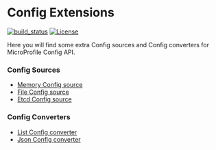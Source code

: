 # Config Extensions

[![build_status](https://travis-ci.com/microprofile-extensions/config-ext.svg?branch=master)](https://travis-ci.com/microprofile-extensions/config-ext)
[![License](https://img.shields.io/badge/license-Apache%202-blue.svg)](https://github.com/microprofile-extensions/config-ext/blob/master/LICENSE)

Here you will find some extra Config sources and Config converters for MicroProfile Config API.

### Config Sources
* [Memory Config source](https://github.com/microprofile-extensions/config-ext/tree/master/configsource-memory)
* [File Config source](https://github.com/microprofile-extensions/config-ext/tree/master/configsource-file)
* [Etcd Config source](https://github.com/microprofile-extensions/config-ext/tree/master/configsource-etcd)

### Config Converters
* [List Config converter](https://github.com/microprofile-extensions/config-ext/tree/master/configconverter-list)
* [Json Config converter](https://github.com/microprofile-extensions/config-ext/tree/master/configconverter-json)